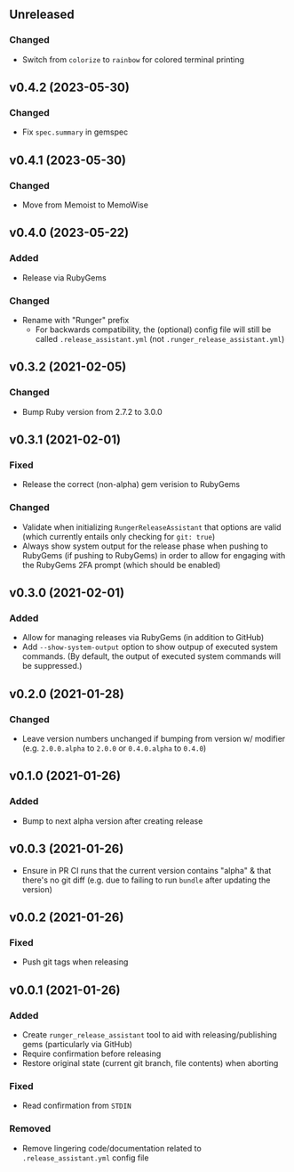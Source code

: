 ## Unreleased
### Changed
- Switch from `colorize` to `rainbow` for colored terminal printing

## v0.4.2 (2023-05-30)
### Changed
- Fix `spec.summary` in gemspec

## v0.4.1 (2023-05-30)
### Changed
- Move from Memoist to MemoWise

## v0.4.0 (2023-05-22)
### Added
- Release via RubyGems

### Changed
- Rename with "Runger" prefix
  - For backwards compatibility, the (optional) config file will still be called
    `.release_assistant.yml` (not `.runger_release_assistant.yml`)

## v0.3.2 (2021-02-05)
### Changed
- Bump Ruby version from 2.7.2 to 3.0.0

## v0.3.1 (2021-02-01)
### Fixed
- Release the correct (non-alpha) gem verision to RubyGems

### Changed
- Validate when initializing `RungerReleaseAssistant` that options are valid (which currently entails only
  checking for `git: true`)
- Always show system output for the release phase when pushing to RubyGems (if pushing to RubyGems)
  in order to allow for engaging with the RubyGems 2FA prompt (which should be enabled)

## v0.3.0 (2021-02-01)
### Added
- Allow for managing releases via RubyGems (in addition to GitHub)
- Add `--show-system-output` option to show outpup of executed system commands. (By default, the
  output of executed system commands will be suppressed.)

## v0.2.0 (2021-01-28)
### Changed
- Leave version numbers unchanged if bumping from version w/ modifier (e.g. `2.0.0.alpha` to `2.0.0`
  or `0.4.0.alpha` to `0.4.0`)

## v0.1.0 (2021-01-26)
### Added
- Bump to next alpha version after creating release

## v0.0.3 (2021-01-26)
- Ensure in PR CI runs that the current version contains "alpha" & that there's no git diff (e.g.
  due to failing to run `bundle` after updating the version)

## v0.0.2 (2021-01-26)
### Fixed
- Push git tags when releasing

## v0.0.1 (2021-01-26)
### Added
- Create `runger_release_assistant` tool to aid with releasing/publishing gems (particularly via GitHub)
- Require confirmation before releasing
- Restore original state (current git branch, file contents) when aborting

### Fixed
- Read confirmation from `STDIN`

### Removed
- Remove lingering code/documentation related to `.release_assistant.yml` config file
